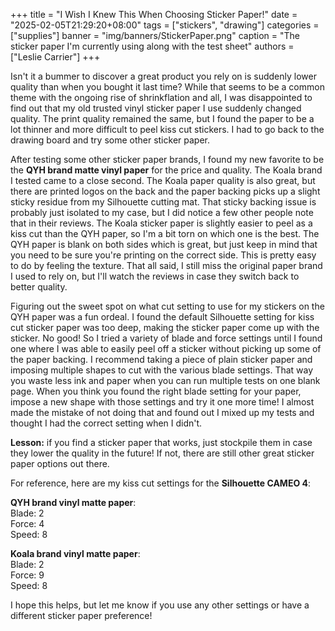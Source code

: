 +++
title = "I Wish I Knew This When Choosing Sticker Paper!"
date = "2025-02-05T21:29:20+08:00"
tags = ["stickers", "drawing"]
categories = ["supplies"]
banner = "img/banners/StickerPaper.png"
caption = "The sticker paper I'm currently using along with the test sheet"
authors = ["Leslie Carrier"]
+++

Isn't it a bummer to discover a great product you rely on is suddenly lower quality than when you bought it last time? While that seems to be a common theme with the ongoing rise of shrinkflation and all, I was disappointed to find out that my old trusted vinyl sticker paper I use suddenly changed quality. The print quality remained the same, but I found the paper to be a lot thinner and more difficult to peel kiss cut stickers. I had to go back to the drawing board and try some other sticker paper.

After testing some other sticker paper brands, I found my new favorite to be the **QYH brand matte vinyl paper** for the price and quality. The Koala brand I tested came to a close second. The Koala paper quality is also great, but there are printed logos on the back and the paper backing picks up a slight sticky residue from my Silhouette cutting mat. That sticky backing issue is probably just isolated to my case, but I did notice a few other people note that in their reviews. The Koala sticker paper is slightly easier to peel as a kiss cut than the QYH paper, so I'm a bit torn on which one is the best. The QYH paper is blank on both sides which is great, but just keep in mind that you need to be sure you're printing on the correct side. This is pretty easy to do by feeling the texture. That all said, I still miss the original paper brand I used to rely on, but I'll watch the reviews in case they switch back to better quality.

Figuring out the sweet spot on what cut setting to use for my stickers on the QYH paper was a fun ordeal. I found the default Silhouette setting for kiss cut sticker paper was too deep, making the sticker paper come up with the sticker. No good! So I tried a variety of blade and force settings until I found one where I was able to easily peel off a sticker without picking up some of the paper backing. I recommend taking a piece of plain sticker paper and imposing multiple shapes to cut with the various blade settings. That way you waste less ink and paper when you can run multiple tests on one blank page. When you think you found the right blade setting for your paper, impose a new shape with those settings and try it one more time! I almost made the mistake of not doing that and found out I mixed up my tests and thought I had the correct setting when I didn't. 

**Lesson:** if you find a sticker paper that works, just stockpile them in case they lower the quality in the future! If not, there are still other great sticker paper options out there.

For reference, here are my kiss cut settings for the **Silhouette CAMEO 4**:

**QYH brand vinyl matte paper**:\
Blade: 2\
Force: 4\
Speed: 8

**Koala brand vinyl matte paper**:\
Blade: 2\
Force: 9\
Speed: 8

I hope this helps, but let me know if you use any other settings or have a different sticker paper preference!